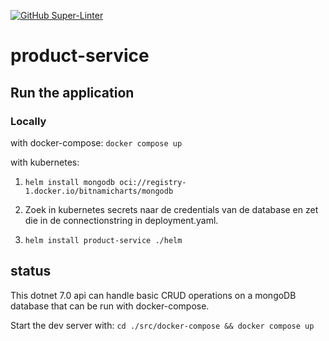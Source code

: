 [![GitHub Super-Linter](https://github.com/boerenboodschap/product-service/actions/workflows/CI-CD.yml/badge.svg)](https://github.com/marketplace/actions/super-linter)

# product-service

## Run the application

### Locally

with docker-compose: ``docker compose up``

with kubernetes: 

1. ``helm install mongodb oci://registry-1.docker.io/bitnamicharts/mongodb``

2. Zoek in kubernetes secrets naar de credentials van de database en zet die in de connectionstring in deployment.yaml.

3. ``helm install product-service ./helm``

## status

This dotnet 7.0 api can handle basic CRUD operations on a mongoDB database that can be run with docker-compose.

Start the dev server with: `cd ./src/docker-compose && docker compose up`

